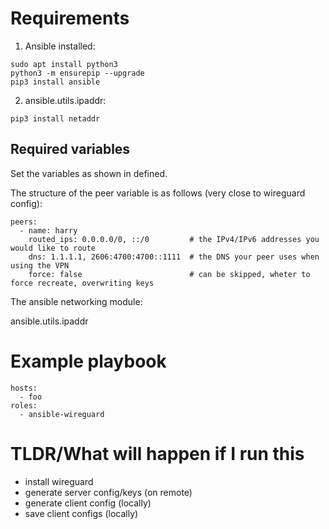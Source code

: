 # Requirements

1. Ansible installed:

```
sudo apt install python3
python3 -m ensurepip --upgrade
pip3 install ansible
```

2. ansible.utils.ipaddr:

```
pip3 install netaddr 
```


## Required variables 

Set the variables as shown in defined.

The structure of the peer variable is as follows (very close to wireguard config):

```
peers:
  - name: harry
    routed_ips: 0.0.0.0/0, ::/0         # the IPv4/IPv6 addresses you would like to route 
    dns: 1.1.1.1, 2606:4700:4700::1111  # the DNS your peer uses when using the VPN
    force: false                        # can be skipped, wheter to force recreate, overwriting keys
```

The ansible networking module:

ansible.utils.ipaddr

# Example playbook 

```
hosts:
  - foo
roles:
  - ansible-wireguard

```

# TLDR/What will happen if I run this 

- install wireguard
- generate server config/keys (on remote)
- generate client config (locally)
- save client configs (locally) 
